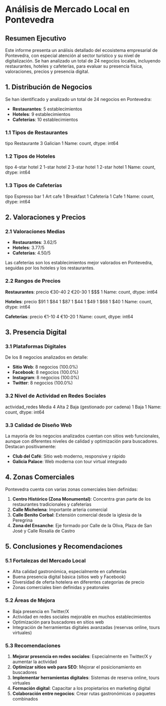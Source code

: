 # Análisis de Mercado Local en Pontevedra

## Resumen Ejecutivo

Este informe presenta un análisis detallado del ecosistema empresarial de Pontevedra, con especial atención al sector turístico y su nivel de digitalización. Se han analizado un total de 24 negocios locales, incluyendo restaurantes, hoteles y cafeterías, para evaluar su presencia física, valoraciones, precios y presencia digital.

## 1. Distribución de Negocios

Se han identificado y analizado un total de 24 negocios en Pontevedra:

- **Restaurantes**: 5 establecimientos
- **Hoteles**: 9 establecimientos
- **Cafeterías**: 10 establecimientos

### 1.1 Tipos de Restaurantes

tipo
Restaurante    3
Galician       1
Name: count, dtype: int64

### 1.2 Tipos de Hoteles

tipo
4-star hotel    2
1-star hotel    2
3-star hotel    1
2-star hotel    1
Name: count, dtype: int64

### 1.3 Tipos de Cafeterías

tipo
Espresso bar    1
Art cafe        1
Breakfast       1
Cafetería       1
Cafe            1
Name: count, dtype: int64

## 2. Valoraciones y Precios

### 2.1 Valoraciones Medias

- **Restaurantes**: 3.62/5
- **Hoteles**: 3.77/5
- **Cafeterías**: 4.50/5

Las cafeterías son los establecimientos mejor valorados en Pontevedra, seguidas por los hoteles y los restaurantes.

### 2.2 Rangos de Precios

**Restaurantes**:
precio
€30-40    2
€20-30    1
$$$       1
Name: count, dtype: int64

**Hoteles**:
precio
$91    1
$84    1
$87    1
$44    1
$49    1
$68    1
$40    1
Name: count, dtype: int64

**Cafeterías**:
precio
€1-10     4
€10-20    1
Name: count, dtype: int64

## 3. Presencia Digital

### 3.1 Plataformas Digitales

De los 8 negocios analizados en detalle:

- **Sitio Web**: 8 negocios (100.0%)
- **Facebook**: 8 negocios (100.0%)
- **Instagram**: 8 negocios (100.0%)
- **Twitter**: 8 negocios (100.0%)

### 3.2 Nivel de Actividad en Redes Sociales

actividad_redes
Media                           4
Alta                            2
Baja (gestionado por cadena)    1
Baja                            1
Name: count, dtype: int64

### 3.3 Calidad de Diseño Web

La mayoría de los negocios analizados cuentan con sitios web funcionales, aunque con diferentes niveles de calidad y optimización para buscadores. Destacan positivamente:

- **Club del Café**: Sitio web moderno, responsive y rápido
- **Galicia Palace**: Web moderna con tour virtual integrado

## 4. Zonas Comerciales

Pontevedra cuenta con varias zonas comerciales bien definidas:

1. **Centro Histórico (Zona Monumental)**: Concentra gran parte de los restaurantes tradicionales y cafeterías
2. **Calle Michelena**: Importante arteria comercial
3. **Calle Benito Corbal**: Extensión comercial desde la iglesia de la Peregrina
4. **Zona del Ensanche**: Eje formado por Calle de la Oliva, Plaza de San José y Calle Rosalía de Castro

## 5. Conclusiones y Recomendaciones

### 5.1 Fortalezas del Mercado Local

- Alta calidad gastronómica, especialmente en cafeterías
- Buena presencia digital básica (sitios web y Facebook)
- Diversidad de oferta hotelera en diferentes categorías de precio
- Zonas comerciales bien definidas y peatonales

### 5.2 Áreas de Mejora

- Baja presencia en Twitter/X
- Actividad en redes sociales mejorable en muchos establecimientos
- Optimización para buscadores en sitios web
- Integración de herramientas digitales avanzadas (reservas online, tours virtuales)

### 5.3 Recomendaciones

1. **Mejorar presencia en redes sociales**: Especialmente en Twitter/X y aumentar la actividad
2. **Optimizar sitios web para SEO**: Mejorar el posicionamiento en buscadores
3. **Implementar herramientas digitales**: Sistemas de reserva online, tours virtuales
4. **Formación digital**: Capacitar a los propietarios en marketing digital
5. **Colaboración entre negocios**: Crear rutas gastronómicas o paquetes combinados

